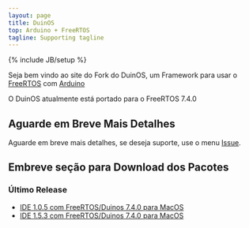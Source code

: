 ```yaml
---
layout: page
title: DuinOS
top: Arduino + FreeRTOS
tagline: Supporting tagline
---
```

{% include JB/setup %}

Seja bem vindo ao site do Fork do DuinOS, um Framework para usar o [FreeRTOS](http://www.freertos.org) 
com [Arduino](http://www.arduino.cc)

O DuinOS atualmente está portado para o FreeRTOS 7.4.0

## Aguarde em Breve Mais Detalhes

Aguarde em breve mais detalhes, se deseja suporte, use o menu [Issue](https://github.com/DuinOS/DuinOS/issues).

## Embreve seção para Download dos Pacotes

### Último Release

* [IDE 1.0.5 com FreeRTOS/Duinos 7.4.0 para MacOS](/download/arduino-0105-duinos+freertos0740-macosx.zip)
* [IDE 1.5.3 com FreeRTOS/Duinos 7.4.0 para MacOS](/download/arduino-1.5.3-duinos+freertos7.4.0-macosx.zip)

